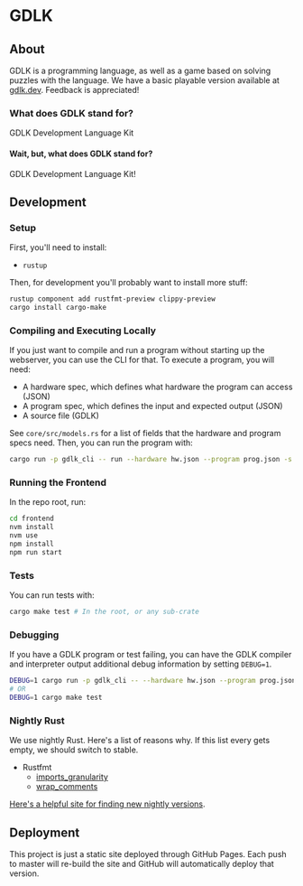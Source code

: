 # GDLK

## About

GDLK is a programming language, as well as a game based on solving puzzles with the language. We have a basic playable version available at [gdlk.dev](https://gdlk.dev). Feedback is appreciated!

### What does GDLK stand for?

GDLK Development Language Kit

#### Wait, but, what does GDLK stand for?

GDLK Development Language Kit!

## Development

### Setup

First, you'll need to install:

- `rustup`

Then, for development you'll probably want to install more stuff:

```sh
rustup component add rustfmt-preview clippy-preview
cargo install cargo-make
```

### Compiling and Executing Locally

If you just want to compile and run a program without starting up the webserver, you can use the CLI for that. To execute a program, you will need:

- A hardware spec, which defines what hardware the program can access (JSON)
- A program spec, which defines the input and expected output (JSON)
- A source file (GDLK)

See `core/src/models.rs` for a list of fields that the hardware and program specs need. Then, you can run the program with:

```sh
cargo run -p gdlk_cli -- run --hardware hw.json --program prog.json -s prog.gdlk
```

### Running the Frontend

In the repo root, run:

```sh
cd frontend
nvm install
nvm use
npm install
npm run start
```

### Tests

You can run tests with:

```sh
cargo make test # In the root, or any sub-crate
```

### Debugging

If you have a GDLK program or test failing, you can have the GDLK compiler and interpreter output additional debug information by setting `DEBUG=1`.

```sh
DEBUG=1 cargo run -p gdlk_cli -- --hardware hw.json --program prog.json -s prog.gdlk
# OR
DEBUG=1 cargo make test
```

### Nightly Rust

We use nightly Rust. Here's a list of reasons why. If this list every gets empty, we should switch to stable.

- Rustfmt
  - [imports_granularity](https://github.com/rust-lang/rustfmt/issues/4669)
  - [wrap_comments](https://github.com/rust-lang/rustfmt/issues/3347)

[Here's a helpful site for finding new nightly versions](https://rust-lang.github.io/rustup-components-history/).

## Deployment

This project is just a static site deployed through GitHub Pages. Each push to master will re-build the site and GitHub will automatically deploy that version.
